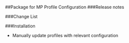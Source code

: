 ##Package for MP Profile Configuration
###Release notes

###Change List

###Installation
- Manually update profiles with relevant configuration
